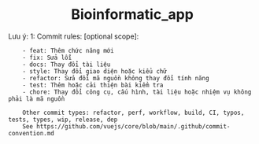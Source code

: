 <h1 align="center">Bioinformatic_app</h1>

<div align="left">
Lưu ý:
1: Commit rules: 
        <type>[optional scope]: <description>

        - feat: Thêm chức năng mới
        - fix: Sửa lỗi
        - docs: Thay đổi tài liệu
        - style: Thay đổi giao diện hoặc kiểu chữ
        - refactor: Sửa đổi mã nguồn không thay đổi tính năng
        - test: Thêm hoặc cải thiện bài kiểm tra
        - chore: Thay đổi công cụ, cấu hình, tài liệu hoặc nhiệm vụ không phải là mã nguồn

        Other commit types: refactor, perf, workflow, build, CI, typos, tests, types, wip, release, dep
        See https://github.com/vuejs/core/blob/main/.github/commit-convention.md
</div>